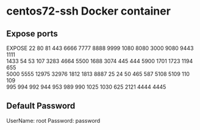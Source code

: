 # centos72-ssh Docker container

## Expose ports ##

EXPOSE 22 80 81 443 6666 7777 8888 9999 1080 8080 3000 9080 9443 1111 \
       1433 54 53 107 3283 4664 5500 1688 3074 445 444 5900 1701 1723 1194 655 \
       5000 5555 12975 32976 1812 1813 8887 25 24 50 465 587 5108 5109 110 109 \
       995 994 992 944 953 989 990 1025 1030 625 2121 4444 4445

## Default Password ##

UserName: root
Password: password
